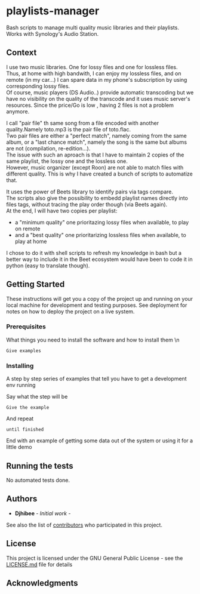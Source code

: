 # playlists-manager
Bash scripts to manage multi quality music libraries and their playlists.  
Works with Synology's Audio Station.  

## Context
  I use two music libraries. One for lossy files and one for lossless files.  
Thus, at home with high bandwith, I can enjoy my lossless files, and on remote (in my car...) I can spare data in my phone's subscription by using corresponding lossy files.  
Of course, music players (DS Audio..) provide automatic transcoding but we have no visibility on the quality of the transcode and it uses music server's resources. Since the price/Go is low , having 2 files is not a problem anymore.  
  
  I call "pair file" th same song from a file encoded with another quality.Namely toto.mp3 is the pair file of toto.flac.  
Two pair files are either a "perfect match", namely coming from the same album, or a "last chance match", namely the song is the same but albums are not (compilation, re-edition...).  
The issue with such an aproach is that I have to maintain 2 copies of the same playlist, the lossy one and the lossless one.  
However, music organizer (except Roon) are not able to match files with different quality. This is why I have created a bunch of scripts to automatize that.  
  
It uses the power of Beets library to identify pairs via tags compare.  
The scripts also give the possibility to embedd playlist names directly into files tags, without tracing the play order though (via Beets again).  
At the end, I will have two copies per playlist:  
   - a "minimum quality" one prioritazing lossy files when available, to play on remote  
   - and a "best quality" one prioritarizing lossless files when available, to play at home  

  I chose to do it with shell scripts to refresh my knowledge in bash but a better way to include it in the Beet ecosystem would have been to code it in python (easy to translate though).  


## Getting Started

These instructions will get you a copy of the project up and running on your local machine for development and testing purposes. See deployment for notes on how to deploy the project on a live system.

### Prerequisites

What things you need to install the software and how to install them \n


```
Give examples
```

### Installing

A step by step series of examples that tell you have to get a development env running

Say what the step will be

```
Give the example
```

And repeat

```
until finished
```

End with an example of getting some data out of the system or using it for a little demo

## Running the tests

No automated tests done.  


## Authors

* **Djhibee** - *Initial work* -

See also the list of [contributors](https://github.com/djhibee/playlists-manager/contributors) who participated in this project.

## License

This project is licensed under the GNU General Public License - see the [LICENSE.md](LICENSE.md) file for details

## Acknowledgments
